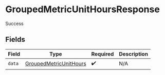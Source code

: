 # GroupedMetricUnitHoursResponse

Success


## Fields

| Field                                                                   | Type                                                                    | Required                                                                | Description                                                             |
| ----------------------------------------------------------------------- | ----------------------------------------------------------------------- | ----------------------------------------------------------------------- | ----------------------------------------------------------------------- |
| `data`                                                                  | [GroupedMetricUnitHours](../../models/shared/groupedmetricunithours.md) | :heavy_check_mark:                                                      | N/A                                                                     |